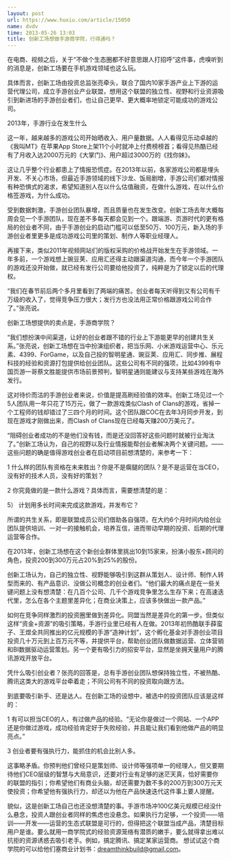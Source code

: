 ```yaml
---
layout: post
url: https://www.huxiu.com/article/15050
name: dvdv
time: 2013-05-26 13:03
title: 创新工场想做手游商学院，行得通吗？
---
```

在电商、视频之后，关于“不做个生态圈都不好意思跟人打招呼”这件事，虎嗅听到的消息是，创新工场要在手机游戏领域也这么玩。

具体而言，创新工场由投资总监张亮牵头，联合了国内10家手游产业上下游的运营代理公司，成立手游创业产业联盟，想用这个联盟的独立性、视野和行业资源吸引到新进场的手游创业者们，也让自己更早、更大概率地锁定可能成功的游戏公司。

2013年，手游行业在发生什么

这一年，越来越多的游戏公司开始晒收入、用户量数据。人人看得见乐动卓越的《我叫MT》在苹果App Store上架11个小时就冲上付费榜榜首；看得见热酷已经有了月收入达2000万元的《大掌门》、用户超过3000万的《找你妹》。

这让几乎整个行业都患上了情报恐慌症。在2013年以前，各家游戏公司都是埋头开发、不关心市场，但最近手游领域的线下沙龙、饭局剧增，手游公司们都对情报有种恐惧式的渴求，希望知道别人在以什么估值融资，在做什么游戏，在以什么价格签游戏，为什么成功。

受到数据刺激，手游创业团队暴增，而且质量也在发生改变。创新工场去年大概每周会见一个手游团队，现在差不多每天都会见到一个。跟端游、页游时代的更有格局的创业者不同，由于手游创业的启动门槛可以低至50万、100万元，新入场的手游创业者里更多是成功游戏公司里的策划、制作人等职业经理人。

再接下来，类似2011年视频网站们的版权采购的价格战开始发生在手游领域。一年多前，一个游戏想上豌豆荚、应用汇还得主动跟渠道沟通，而今年一个手游团队的游戏还没开始做，就已经有发行公司要给他投资了，纯粹是为了锁定以后的代理权。

“我们在春节前后两个多月里看到了两端的痛苦。创业者每天听得到又有公司有千万级的收入了，觉得竞争压力很大；发行方也没法用正常价格跟游戏公司合作了。”张亮说。

创新工场想提供的卖点是，手游商学院？

“我们想扮演中间渠道，让好的创业者跟不错的行业上下游能更早的创建共生关系。”张亮说，创新工场想在当中扮演组织者，把当乐网、小米游戏运营中心、乐元素、4399、ForGame，以及自己投的智明星通、豌豆荚、应用汇、同步推、展程科技的经验和资源打包提供给创业团队。这些公司有不同的强项，比如4399有中国页游一哥蔡文胜能提供市场前景预判，智明星通则能建议与支持某些游戏在海外发行。

这对待价而沽的手游创业者来说，价值是提高刷经验值的效率。创新工场见过一个5人团队用一年只花了15万元，做了一款游戏类似Clash of Clans的游戏，省掉一个工程师的钱却错过了三四个月的时间。这个团队跟COC在去年3月同步开发，到现在游戏才刚做出来，而Clash of Clans现在已经每天赚200万美元了。

“阻碍创业者成功的不是他们没有钱，而是还没回答好这些问题时就被行业淘汰了。”创新工场认为，自己的视野以及行业情报能帮创业者解决两个关键问题。——这些问题的确是值得游戏创业者在启动项目前想清楚的，来参考一下：

1 什么样的团队有资格在未来胜出？你是不是瘸腿的团队？是不是运营在当CEO，没有好的技术人员，没有好的策划？

2 你究竟做的是一款什么游戏？具体而言，需要想清楚的是：

5） 计划用多长时间来完成这款游戏，并发布它？

所谓的共生关系，即是联盟成员公司们借助各自强项，在大约6个月时间内给创业团队提供培训、一对一的接触机会，培养互信，进而带动早期的投资、后期的代理运营等合作。

在2013年，创新工场想在这个新创业群体里挑出10到15家来，扮演小股东+顾问的角色，投资200到300万元占20%到25%的股份。

创新工场认为，自己的独立性、视野能够吸引到这群从策划人、设计师、制作人转型而来的、有产品意识、没做公司概念的创业者们。“他们最大的痛点是在一些关键问题上没有想清楚：在几百个公司、几千个游戏竞争里怎么生存下来；在高速迭代里，怎么在各个主题里差异化；在商业决策上，应该多快做出一款产品。”

如何在竞争同样激烈的投资圈里做到差异化。同盟当然是差异化的第一步。但类似这样“资金+资源”的吸引策略，手游行业里已经有人在做。2013年初热酷联手薛蛮子、王煜全共同推出的亿元规模的手游“造神计划”，这个孵化基金对手游创业项目投资几十万元到上百万元不等，并提供平台，帮助创业团队做数据运营、立体营销和BI数据驱动运营策划。另一个更有吸引力的招安平台，显然是坐拥天量用户的腾讯游戏开放平台。

凭什么吸引创业者？张亮的回答是，总有手游创业团队想保持独立性，不被热酷、腾讯这类大的游戏平台牵着走；不同公司有不同的投资取向跟方法。

到底要吸引新手、还是达人。在创新工场的设想中，被选中的投资团队应该是这样的：

1 有可以担当CEO的人，有过做产品的经验。“无论你是做过一个网站、一个APP还是你做过游戏，成功经验肯定好于失败经验，并且能让我们看到他做产品的明显亮点。”

3 创业者要有强执行力，能抓住的机会比别人多。

这事略矛盾。你预判他们曾经只是策划师、设计师等强项单一的经理人，但又要期待他们CEO层级的智慧与大局意识，还要对行业有足够的迷茫天真，恰好需要你的联盟的指引；你希望他们有商业头脑，却还需要为数不多的200万到300万元天使投资；你希望他有强执行力，却还以为他在产品快速迭代这件事上要人提醒。

貌似，这是创新工场自己也还没想清楚的事。手游市场冲100亿美元规模已经没什么悬念，投资人跟创业者同样的焦虑也没悬念。如果执行力足够，一个投资——培训——开发——运营的生态式联盟是可行的，但得把这个联盟当成产品，清楚目标用户是谁。要么就用一商学院式的经验资源笼络有潜质的嫩手，要么就得拿出难以抗拒的资源诱惑去吸引老手。例如，搞定腾讯、搞定某家运营商。 想试试这个商学院的可以给他们塞商业计划书：dreamthinkbuild@gmail.com。

